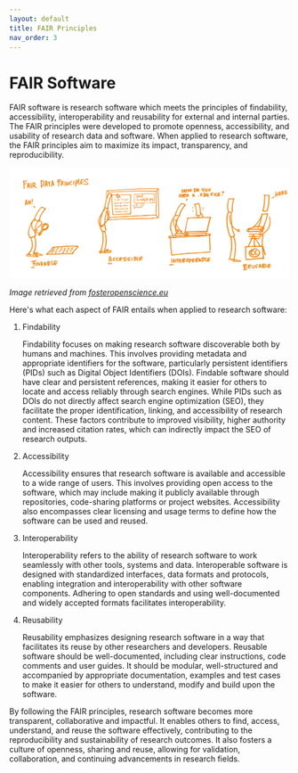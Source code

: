 ```yaml
---
layout: default
title: FAIR Principles
nav_order: 3
---
```


# FAIR Software

FAIR software is research software which meets the principles of findability, accessibility, interoperability and reusability for external and internal parties. The FAIR principles were developed to promote openness, accessibility, and usability of research data and software. When applied to research software, the FAIR principles aim to maximize its impact, transparency, and reproducibility.  

![FAIR](assets/img/fair.png)

_Image retrieved from [fosteropenscience.eu](https://www.fosteropenscience.eu/learning/assessing-the-fairness-of-data)_  

Here's what each aspect of FAIR entails when applied to research software:  

1. Findability

    Findability focuses on making research software discoverable both by humans and machines. This involves providing metadata and appropriate identifiers for the software, particularly persistent identifiers (PIDs) such as Digital Object Identifiers (DOIs). Findable software should have clear and persistent references, making it easier for others to locate and access reliably through search engines. While PIDs such as DOIs do not directly affect search engine optimization (SEO), they facilitate the proper identification, linking, and accessibility of research content. These factors contribute to improved visibility, higher authority and increased citation rates, which can indirectly impact the SEO of research outputs.  

2. Accessibility

    Accessibility ensures that research software is available and accessible to a wide range of users. This involves providing open access to the software, which may include making it publicly available through repositories, code-sharing platforms or project websites. Accessibility also encompasses clear licensing and usage terms to define how the software can be used and reused.  

3. Interoperability

    Interoperability refers to the ability of research software to work seamlessly with other tools, systems and data. Interoperable software is designed with standardized interfaces, data formats and protocols, enabling integration and interoperability with other software components. Adhering to open standards and using well-documented and widely accepted formats facilitates interoperability.  

4. Reusability

    Reusability emphasizes designing research software in a way that facilitates its reuse by other researchers and developers. Reusable software should be well-documented, including clear instructions, code comments and user guides. It should be modular, well-structured and accompanied by appropriate documentation, examples and test cases to make it easier for others to understand, modify and build upon the software.  

By following the FAIR principles, research software becomes more transparent, collaborative and impactful. It enables others to find, access, understand, and reuse the software effectively, contributing to the reproducibility and sustainability of research outcomes. It also fosters a culture of openness, sharing and reuse, allowing for validation, collaboration, and continuing advancements in research fields.  
